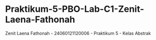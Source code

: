 # Praktikum-5-PBO-Lab-C1-Zenit-Laena-Fathonah
Zenit Laena Fathonah - 24060121120006 - Praktikum 5 - Kelas Abstrak
